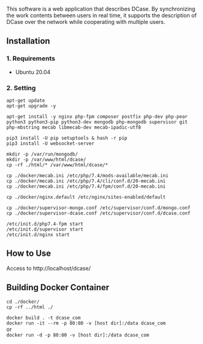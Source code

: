 This software is a web application that describes DCase.
By synchronizing the work contents between users in real time, it supports the description of DCase over the network while cooperating with multiple users.

## Installation
### 1. Requirements
* Ubuntu 20.04

### 2. Setting
`apt-get update`  
`apt-get upgrade -y`  

`apt-get install -y nginx php-fpm composer postfix php-dev php-pear python3 python3-pip python3-dev mongodb php-mongodb supervisor git php-mbstring mecab libmecab-dev mecab-ipadic-utf8`  

`pip3 install -U pip setuptools & hash -r pip`  
`pip3 install -U websocket-server`

`mkdir -p /var/run/mongodb/`  
`mkdir -p /var/www/html/dcase/`  
`cp -rf ./html/* /var/www/html/dcase/*`  

`cp ./docker/mecab.ini /etc/php/7.4/mods-available/mecab.ini`  
`cp ./docker/mecab.ini /etc/php/7.4/cli/conf.d/20-mecab.ini`  
`cp ./docker/mecab.ini /etc/php/7.4/fpm/conf.d/20-mecab.ini`  

`cp ./docker/nginx.default /etc/nginx/sites-enabled/default` 

`cp ./docker/supervisor-mongo.conf /etc/supervisor/conf.d/mongo.conf`  
`cp ./docker/supervisor-dcase.conf /etc/supervisor/conf.d/dcase.conf`  

`/etc/init.d/php7.4-fpm start`  
`/etc/init.d/supervisor start`  
`/etc/init.d/nginx start`  


## How to Use
Access to http://localhost/dcase/

## Building Docker Container
`cd ./docker/`  
`cp -rf ../html ./`  

`docker build . -t dcase_com`  
`docker run -it --rm -p 80:80 -v [host dir]:/data dcase_com`  
or  
`docker run -d -p 80:80 -v [host dir]:/data dcase_com`  